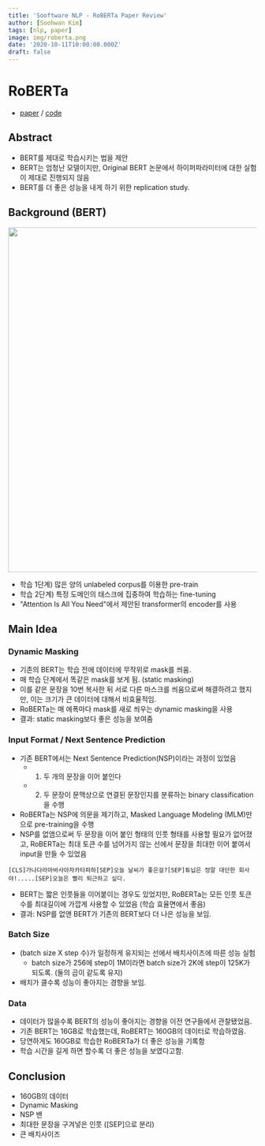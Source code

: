 ```yaml
---
title: 'Sooftware NLP - RoBERTa Paper Review'
author: [Soohwan Kim]
tags: [nlp, paper]
image: img/roberta.png
date: '2020-10-11T10:00:00.000Z'
draft: false
---
```


# RoBERTa
  
- [paper](https://arxiv.org/abs/1907.11692) / [code](https://github.com/pytorch/fairseq/tree/master/examples/roberta)
  
## Abstract
  
- BERT를 제대로 학습시키는 법을 제안
- BERT는 엄청난 모델이지만, Original BERT 논문에서 하이퍼파라미터에 대한 실험이 제대로 진행되지 않음
- BERT를 더 좋은 성능을 내게 하기 위한 replication study.

## Background (BERT)

<img src="https://baekyeongmin.github.io/images/RoBERTa/bert.png" width=700>

- 학습 1단계) 많은 양의 unlabeled corpus를 이용한 pre-train
- 학습 2단계) 특정 도메인의 태스크에 집중하여 학습하는 fine-tuning
- "Attention Is All You Need"에서 제안된 transformer의 encoder를 사용

## Main Idea

### Dynamic Masking

- 기존의 BERT는 학습 전에 데이터에 무작위로 mask를 씌움.
- 매 학습 단계에서 똑같은 mask를 보게 됨. (static masking)
- 이를 같은 문장을 10번 복사한 뒤 서로 다른 마스크를 씌움으로써 해결하려고 했지만, 이는 크기가 큰 데이터에 대해서 비효율적임.
- RoBERTa는 매 에폭마다 mask를 새로 씌우는 dynamic masking을 사용
- 결과: static masking보다 좋은 성능을 보여줌

### Input Format / Next Sentence Prediction

- 기존 BERT에서는 Next Sentence Prediction(NSP)이라는 과정이 있었음
  - 1) 두 개의 문장을 이어 붙인다
  - 2) 두 문장이 문맥상으로 연결된 문장인지를 분류하는 binary classification을 수행
- RoBERTa는 NSP에 의문을 제기하고, Masked Language Modeling (MLM)만으로 pre-training을 수행
- NSP를 없앰으로써 두 문장을 이어 붙인 형태의 인풋 형태를 사용할 필요가 없어졌고, RoBERTa는 최대 토큰 수를 넘어가지 않는 선에서 문장을 최대한 이어 붙여서 input을 만들 수 있었음
```
[CLS]가나다라마바사아자카타파하[SEP]오늘 날씨가 좋은걸?[SEP]튜닙은 정말 대단한 회사야!.....[SEP]오늘은 빨리 퇴근하고 싶다.
```
- BERT는 짧은 인풋들을 이어붙이는 경우도 있었지만, RoBERTa는 모든 인풋 토큰 수를 최대길이에 가깝게 사용할 수 있었음 (학습 효율면에서 좋음)
- 결과: NSP를 없앤 BERT가 기존의 BERT보다 더 나은 성능을 보임.

### Batch Size

- (batch size X step 수)가 일정하게 유지되는 선에서 배치사이즈에 따른 성능 실험
  - batch size가 256에 step이 1M이라면 batch size가 2K에 step이 125K가 되도록. (둘의 곱이 같도록 유지)
- 배치가 클수록 성능이 좋아지는 경향을 보임.

### Data

- 데이터가 많을수록 BERT의 성능이 좋아지는 경향을 이전 연구들에서 관찰됐었음.
- 기존 BERT는 16GB로 학습했는데, RoBERT는 160GB의 데이터로 학습하였음.
- 당연하게도 160GB로 학습한 RoBERTa가 더 좋은 성능을 기록함
- 학습 시간을 길게 하면 할수록 더 좋은 성능을 보였다고함.

## Conclusion

- 160GB의 데이터
- Dynamic Masking
- NSP 밴
- 최대한 문장을 구겨넣은 인풋 ([SEP]으로 분리)
- 큰 배치사이즈
